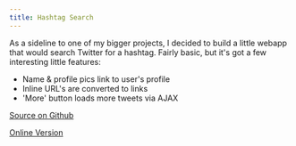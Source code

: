 ```yaml
---
title: Hashtag Search
---
```

<p>As a sideline to one of my bigger projects, I decided to build a little webapp that would search Twitter for a hashtag. Fairly basic, but it's got a few interesting little features:</p><ul><li>Name &amp; profile pics link to user's profile</li>
<li>Inline URL's are converted to links</li>
<li>'More' button loads more tweets via AJAX</li>
</ul><p><a href="https://github.com/Andyvanee/HashtagSearch">Source on Github</a></p><p><a href="https://s3.amazonaws.com/andyvanee/HashtagSearch/index.html">Online Version</a></p><div class="blogger-post-footer"><img alt="" height="1" src="https://blogger.googleusercontent.com/tracker/3761776372224414205-6479586017102339478?l=amxor.blogspot.com" width="1" /></div>
